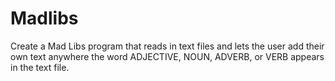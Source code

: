 # Madlibs

Create a Mad Libs program that reads in text files and lets the user add
their own text anywhere the word ADJECTIVE, NOUN, ADVERB, or VERB
appears in the text file.
